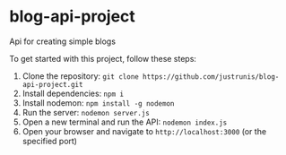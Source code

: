 # blog-api-project
Api for creating simple blogs

To get started with this project, follow these steps:

1. Clone the repository: `git clone https://github.com/justrunis/blog-api-project.git`
2. Install dependencies: `npm i`
3. Install nodemon: `npm install -g nodemon`
4. Run the server: `nodemon server.js`
5. Open a new terminal and run the API: `nodemon index.js`
6. Open your browser and navigate to `http://localhost:3000` (or the specified port)
